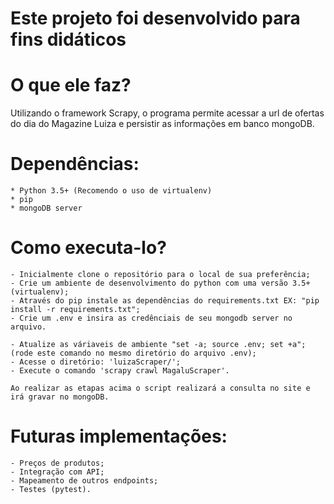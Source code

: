 # Este projeto foi desenvolvido para fins didáticos

# O que ele faz?
Utilizando o framework Scrapy, o programa permite acessar a url de ofertas do dia do Magazine Luiza e persistir as informações em banco mongoDB.

# Dependências:
    * Python 3.5+ (Recomendo o uso de virtualenv)
    * pip
    * mongoDB server

# Como executa-lo?
    - Inicialmente clone o repositório para o local de sua preferência;
    - Crie um ambiente de desenvolvimento do python com uma versão 3.5+ (virtualenv);
    - Através do pip instale as dependências do requirements.txt EX: "pip install -r requirements.txt";
    - Crie um .env e insira as credênciais de seu mongodb server no arquivo.

    - Atualize as váriaveis de ambiente "set -a; source .env; set +a"; (rode este comando no mesmo diretório do arquivo .env);
    - Acesse o diretório: 'luizaScraper/';
    - Execute o comando 'scrapy crawl MagaluScraper'.

    Ao realizar as etapas acima o script realizará a consulta no site e irá gravar no mongoDB.

# Futuras implementações:
    - Preços de produtos;
    - Integração com API;
    - Mapeamento de outros endpoints;
    - Testes (pytest).
